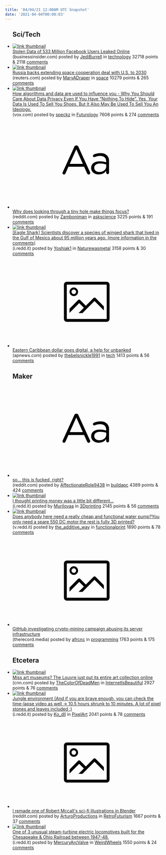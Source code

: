 ```yaml
---
title: '04/04/21 12:00AM UTC Snapshot'
date: '2021-04-04T00:00:03'
---
```

<ul>
<h2>Sci/Tech</h2>

<li><a href='https://www.businessinsider.com/stolen-data-of-533-million-facebook-users-leaked-online-2021-4'><img src='https://b.thumbs.redditmedia.com/whchMkqLClUox7FMT_vQe-q81JQ0vkPWspjzjuxPWSM.jpg' alt='link thumbnail'></a><div><div class='linkTitle'><a href='https://www.businessinsider.com/stolen-data-of-533-million-facebook-users-leaked-online-2021-4'>Stolen Data of 533 Million Facebook Users Leaked Online</a></div>(businessinsider.com) posted by <a href='https://www.reddit.com/user/JediBurrell'>JediBurrell</a> in <a href='https://www.reddit.com/r/technology'>technology</a> 32718 points & 2118 <a href='https://www.reddit.com/r/technology/comments/mj9yxz/stolen_data_of_533_million_facebook_users_leaked/'>comments</a></div></li>

<li><a href='https://www.reuters.com/article/us-russia-usa-space-idUSKBN2BQ087'><img src='https://b.thumbs.redditmedia.com/jVakJMnKfZFHgs3q-DyyWBN9Vcr949YIdQeNVBmFO0Q.jpg' alt='link thumbnail'></a><div><div class='linkTitle'><a href='https://www.reuters.com/article/us-russia-usa-space-idUSKBN2BQ087'>Russia backs extending space cooperation deal with U.S. to 2030</a></div>(reuters.com) posted by <a href='https://www.reddit.com/user/MaryADraper'>MaryADraper</a> in <a href='https://www.reddit.com/r/space'>space</a> 10279 points & 265 <a href='https://www.reddit.com/r/space/comments/mj6nmi/russia_backs_extending_space_cooperation_deal/'>comments</a></div></li>

<li><a href='https://www.vox.com/recode/22250897/facebook-data-privacy-collection-algorithms-extremism'><img src='https://b.thumbs.redditmedia.com/Oj-LejXqxg8Qqo-DOnCIFgvQbuGFCFz-3CXMBKgQoiE.jpg' alt='link thumbnail'></a><div><div class='linkTitle'><a href='https://www.vox.com/recode/22250897/facebook-data-privacy-collection-algorithms-extremism'>How algorithms and data are used to influence you - Why You Should Care About Data Privacy Even If You Have “Nothing To Hide”. Yes, Your Data Is Used To Sell You Shoes. But It Also May Be Used To Sell You An Ideology.</a></div>(vox.com) posted by <a href='https://www.reddit.com/user/speckz'>speckz</a> in <a href='https://www.reddit.com/r/Futurology'>Futurology</a> 7608 points & 274 <a href='https://www.reddit.com/r/Futurology/comments/mjb82h/how_algorithms_and_data_are_used_to_influence_you/'>comments</a></div></li>

<li><a href='https://www.reddit.com/r/askscience/comments/mj2eo5/why_does_looking_through_a_tiny_hole_make_things/'><svg version='1.1' viewBox='-34 -12 104 64' preserveAspectRatio='xMidYMid slice' xmlns='http://www.w3.org/2000/svg' xmlns:xlink='http://www.w3.org/1999/xlink'>
    <title>text link thumbnail</title>
    <path d='M12.19,8.84a1.45,1.45,0,0,0-1.4-1h-.12a1.46,1.46,0,0,0-1.42,1L1.14,26.56a1.29,1.29,0,0,0-.14.59,1,1,0,0,0,1,1,1.12,1.12,0,0,0,1.08-.77l2.08-4.65h11l2.08,4.59a1.24,1.24,0,0,0,1.12.83,1.08,1.08,0,0,0,1.08-1.08,1.64,1.64,0,0,0-.14-.57ZM6.08,20.71l4.59-10.22,4.6,10.22Z'>
    </path>
    <path d='M32.24,14.78A6.35,6.35,0,0,0,27.6,13.2a11.36,11.36,0,0,0-4.7,1,1,1,0,0,0-.58.89,1,1,0,0,0,.94.92,1.23,1.23,0,0,0,.39-.08,8.87,8.87,0,0,1,3.72-.81c2.7,0,4.28,1.33,4.28,3.92v.5a15.29,15.29,0,0,0-4.42-.61c-3.64,0-6.14,1.61-6.14,4.64v.05c0,2.95,2.7,4.48,5.37,4.48a6.29,6.29,0,0,0,5.19-2.48V26.9a1,1,0,0,0,1,1,1,1,0,0,0,1-1.06V19A5.71,5.71,0,0,0,32.24,14.78Zm-.56,7.7c0,2.28-2.17,3.89-4.81,3.89-1.94,0-3.61-1.06-3.61-2.86v-.06c0-1.8,1.5-3,4.2-3a15.2,15.2,0,0,1,4.22.61Z'>
    </path>
    </svg></a><div><div class='linkTitle'><a href='https://www.reddit.com/r/askscience/comments/mj2eo5/why_does_looking_through_a_tiny_hole_make_things/'>Why does looking through a tiny hole make things focus?</a></div>(reddit.com) posted by <a href='https://www.reddit.com/user/Zamboniman'>Zamboniman</a> in <a href='https://www.reddit.com/r/askscience'>askscience</a> 3225 points & 191 <a href='https://www.reddit.com/r/askscience/comments/mj2eo5/why_does_looking_through_a_tiny_hole_make_things/'>comments</a></div></li>

<li><a href='https://i.redd.it/bgu0e7s6bxq61.jpg'><img src='https://b.thumbs.redditmedia.com/5BhCf5VS7KcFFCyv1drXCit7-wNmBpOXJdI6dzDMhbY.jpg' alt='link thumbnail'></a><div><div class='linkTitle'><a href='https://i.redd.it/bgu0e7s6bxq61.jpg'>[Eagle Shark] Scientists discover a species of winged shark that lived in the Gulf of Mexico about 95 million years ago. (more information in the comments)</a></div>(i.redd.it) posted by <a href='https://www.reddit.com/user/Yoshiak1'>Yoshiak1</a> in <a href='https://www.reddit.com/r/Naturewasmetal'>Naturewasmetal</a> 3158 points & 30 <a href='https://www.reddit.com/r/Naturewasmetal/comments/mj4vf5/eagle_shark_scientists_discover_a_species_of/'>comments</a></div></li>

<li><a href='https://apnews.com/article/technology-antigua-and-barbuda-st-kitts-and-nevis-blockchain-caribbean-5e06534b1d67c5039667ebc5ac518c89'><svg version='1.1' viewBox='-34 -14 104 64' preserveAspectRatio='xMidYMid meet' xmlns='http://www.w3.org/2000/svg' xmlns:xlink='http://www.w3.org/1999/xlink'>
    <title>link thumbnail</title>
    <path d='M32,4H4A2,2,0,0,0,2,6V30a2,2,0,0,0,2,2H32a2,2,0,0,0,2-2V6A2,2,0,0,0,32,4ZM4,30V6H32V30Z'></path>
    <path d='M8.92,14a3,3,0,1,0-3-3A3,3,0,0,0,8.92,14Zm0-4.6A1.6,1.6,0,1,1,7.33,11,1.6,1.6,0,0,1,8.92,9.41Z'></path>
    <path d='M22.78,15.37l-5.4,5.4-4-4a1,1,0,0,0-1.41,0L5.92,22.9v2.83l6.79-6.79L16,22.18l-3.75,3.75H15l8.45-8.45L30,24V21.18l-5.81-5.81A1,1,0,0,0,22.78,15.37Z'></path>
    </svg></a><div><div class='linkTitle'><a href='https://apnews.com/article/technology-antigua-and-barbuda-st-kitts-and-nevis-blockchain-caribbean-5e06534b1d67c5039667ebc5ac518c89'>Eastern Caribbean dollar goes digital, a help for unbanked</a></div>(apnews.com) posted by <a href='https://www.reddit.com/user/thebelsnickle1991'>thebelsnickle1991</a> in <a href='https://www.reddit.com/r/tech'>tech</a> 1413 points & 56 <a href='https://www.reddit.com/r/tech/comments/mj6asy/eastern_caribbean_dollar_goes_digital_a_help_for/'>comments</a></div></li>

<h2>Maker</h2>

<li><a href='https://www.reddit.com/r/buildapc/comments/mj60s6/so_this_is_fucked_right/'><svg version='1.1' viewBox='-34 -12 104 64' preserveAspectRatio='xMidYMid slice' xmlns='http://www.w3.org/2000/svg' xmlns:xlink='http://www.w3.org/1999/xlink'>
    <title>text link thumbnail</title>
    <path d='M12.19,8.84a1.45,1.45,0,0,0-1.4-1h-.12a1.46,1.46,0,0,0-1.42,1L1.14,26.56a1.29,1.29,0,0,0-.14.59,1,1,0,0,0,1,1,1.12,1.12,0,0,0,1.08-.77l2.08-4.65h11l2.08,4.59a1.24,1.24,0,0,0,1.12.83,1.08,1.08,0,0,0,1.08-1.08,1.64,1.64,0,0,0-.14-.57ZM6.08,20.71l4.59-10.22,4.6,10.22Z'>
    </path>
    <path d='M32.24,14.78A6.35,6.35,0,0,0,27.6,13.2a11.36,11.36,0,0,0-4.7,1,1,1,0,0,0-.58.89,1,1,0,0,0,.94.92,1.23,1.23,0,0,0,.39-.08,8.87,8.87,0,0,1,3.72-.81c2.7,0,4.28,1.33,4.28,3.92v.5a15.29,15.29,0,0,0-4.42-.61c-3.64,0-6.14,1.61-6.14,4.64v.05c0,2.95,2.7,4.48,5.37,4.48a6.29,6.29,0,0,0,5.19-2.48V26.9a1,1,0,0,0,1,1,1,1,0,0,0,1-1.06V19A5.71,5.71,0,0,0,32.24,14.78Zm-.56,7.7c0,2.28-2.17,3.89-4.81,3.89-1.94,0-3.61-1.06-3.61-2.86v-.06c0-1.8,1.5-3,4.2-3a15.2,15.2,0,0,1,4.22.61Z'>
    </path>
    </svg></a><div><div class='linkTitle'><a href='https://www.reddit.com/r/buildapc/comments/mj60s6/so_this_is_fucked_right/'>so... this is fucked, right?</a></div>(reddit.com) posted by <a href='https://www.reddit.com/user/AffectionateRole9438'>AffectionateRole9438</a> in <a href='https://www.reddit.com/r/buildapc'>buildapc</a> 4389 points & 424 <a href='https://www.reddit.com/r/buildapc/comments/mj60s6/so_this_is_fucked_right/'>comments</a></div></li>

<li><a href='https://i.redd.it/ec3t29rsdyq61.jpg'><img src='https://b.thumbs.redditmedia.com/nWfKNCddJhMhv5b9OF6UW0V0esB4S0OsUJVojGMNA5M.jpg' alt='link thumbnail'></a><div><div class='linkTitle'><a href='https://i.redd.it/ec3t29rsdyq61.jpg'>I thought printing money was a little bit different...</a></div>(i.redd.it) posted by <a href='https://www.reddit.com/user/Murilovaa'>Murilovaa</a> in <a href='https://www.reddit.com/r/3Dprinting'>3Dprinting</a> 2145 points & 56 <a href='https://www.reddit.com/r/3Dprinting/comments/mj7o3g/i_thought_printing_money_was_a_little_bit/'>comments</a></div></li>

<li><a href='https://v.redd.it/glu8vpvp0yq61'><img src='https://b.thumbs.redditmedia.com/mhzCq2U3p4WQReC1I92biLffZCDzu2k_qWHpGVdklFs.jpg' alt='link thumbnail'></a><div><div class='linkTitle'><a href='https://v.redd.it/glu8vpvp0yq61'>Does anybody here need a really cheap and functional water pump?You only need a spare 550 DC motor,the rest is fully 3D printed?</a></div>(v.redd.it) posted by <a href='https://www.reddit.com/user/the_additive_way'>the_additive_way</a> in <a href='https://www.reddit.com/r/functionalprint'>functionalprint</a> 1890 points & 78 <a href='https://www.reddit.com/r/functionalprint/comments/mj6p6u/does_anybody_here_need_a_really_cheap_and/'>comments</a></div></li>

<li><a href='https://therecord.media/github-investigating-crypto-mining-campaign-abusing-its-server-infrastructure/'><svg version='1.1' viewBox='-34 -14 104 64' preserveAspectRatio='xMidYMid meet' xmlns='http://www.w3.org/2000/svg' xmlns:xlink='http://www.w3.org/1999/xlink'>
    <title>link thumbnail</title>
    <path d='M32,4H4A2,2,0,0,0,2,6V30a2,2,0,0,0,2,2H32a2,2,0,0,0,2-2V6A2,2,0,0,0,32,4ZM4,30V6H32V30Z'></path>
    <path d='M8.92,14a3,3,0,1,0-3-3A3,3,0,0,0,8.92,14Zm0-4.6A1.6,1.6,0,1,1,7.33,11,1.6,1.6,0,0,1,8.92,9.41Z'></path>
    <path d='M22.78,15.37l-5.4,5.4-4-4a1,1,0,0,0-1.41,0L5.92,22.9v2.83l6.79-6.79L16,22.18l-3.75,3.75H15l8.45-8.45L30,24V21.18l-5.81-5.81A1,1,0,0,0,22.78,15.37Z'></path>
    </svg></a><div><div class='linkTitle'><a href='https://therecord.media/github-investigating-crypto-mining-campaign-abusing-its-server-infrastructure/'>GitHub investigating crypto-mining campaign abusing its server infrastructure</a></div>(therecord.media) posted by <a href='https://www.reddit.com/user/afrcnc'>afrcnc</a> in <a href='https://www.reddit.com/r/programming'>programming</a> 1763 points & 175 <a href='https://www.reddit.com/r/programming/comments/mj572c/github_investigating_cryptomining_campaign/'>comments</a></div></li>

<h2>Etcetera</h2>

<li><a href='https://www.cnn.com/style/article/louvre-art-collection-free-museum-trnd/index.html'><img src='https://b.thumbs.redditmedia.com/72DyhDyaoFIEturOc69VRG6pSJWnLjVKSGb7pfK4Ogw.jpg' alt='link thumbnail'></a><div><div class='linkTitle'><a href='https://www.cnn.com/style/article/louvre-art-collection-free-museum-trnd/index.html'>Miss art museums? The Louvre just put its entire art collection online</a></div>(cnn.com) posted by <a href='https://www.reddit.com/user/TheColorOfDeadMen'>TheColorOfDeadMen</a> in <a href='https://www.reddit.com/r/InternetIsBeautiful'>InternetIsBeautiful</a> 2927 points & 76 <a href='https://www.reddit.com/r/InternetIsBeautiful/comments/mjateo/miss_art_museums_the_louvre_just_put_its_entire/'>comments</a></div></li>

<li><a href='https://i.redd.it/5d9sdd5d0wq61.png'><img src='https://b.thumbs.redditmedia.com/8LCIGnnXyEHTSas3G7GFxJfEsrSRKubom_DlI79-YNE.jpg' alt='link thumbnail'></a><div><div class='linkTitle'><a href='https://i.redd.it/5d9sdd5d0wq61.png'>Jungle environment (And if you are brave enough, you can check the time-lapse video as well -&gt; 10.5 hours shrunk to 10 minutes. A lot of pixel stones and leaves included :)</a></div>(i.redd.it) posted by <a href='https://www.reddit.com/user/Ko_dll'>Ko_dll</a> in <a href='https://www.reddit.com/r/PixelArt'>PixelArt</a> 2041 points & 78 <a href='https://www.reddit.com/r/PixelArt/comments/mj1wwc/jungle_environment_and_if_you_are_brave_enough/'>comments</a></div></li>

<li><a href='https://www.reddit.com/gallery/mj82rv'><svg version='1.1' viewBox='-34 -14 104 64' preserveAspectRatio='xMidYMid meet' xmlns='http://www.w3.org/2000/svg' xmlns:xlink='http://www.w3.org/1999/xlink'>
    <title>link thumbnail</title>
    <path d='M32,4H4A2,2,0,0,0,2,6V30a2,2,0,0,0,2,2H32a2,2,0,0,0,2-2V6A2,2,0,0,0,32,4ZM4,30V6H32V30Z'></path>
    <path d='M8.92,14a3,3,0,1,0-3-3A3,3,0,0,0,8.92,14Zm0-4.6A1.6,1.6,0,1,1,7.33,11,1.6,1.6,0,0,1,8.92,9.41Z'></path>
    <path d='M22.78,15.37l-5.4,5.4-4-4a1,1,0,0,0-1.41,0L5.92,22.9v2.83l6.79-6.79L16,22.18l-3.75,3.75H15l8.45-8.45L30,24V21.18l-5.81-5.81A1,1,0,0,0,22.78,15.37Z'></path>
    </svg></a><div><div class='linkTitle'><a href='https://www.reddit.com/gallery/mj82rv'>I remade one of Robert Mccall's sci-fi illustrations in Blender</a></div>(reddit.com) posted by <a href='https://www.reddit.com/user/ArturoProductions'>ArturoProductions</a> in <a href='https://www.reddit.com/r/RetroFuturism'>RetroFuturism</a> 1667 points & 37 <a href='https://www.reddit.com/r/RetroFuturism/comments/mj82rv/i_remade_one_of_robert_mccalls_scifi/'>comments</a></div></li>

<li><a href='https://i.redd.it/iil4zr74vvq61.jpg'><img src='https://b.thumbs.redditmedia.com/wtohC1zLmiHWEwRcBVEvoDpEZF7pnmmWsy2hspmiWkM.jpg' alt='link thumbnail'></a><div><div class='linkTitle'><a href='https://i.redd.it/iil4zr74vvq61.jpg'>One of 3 unusual steam-turbine electric locomotives built for the Chesapeake &amp; Ohio Railroad between 1947-48.</a></div>(i.redd.it) posted by <a href='https://www.reddit.com/user/MercuryArcValve'>MercuryArcValve</a> in <a href='https://www.reddit.com/r/WeirdWheels'>WeirdWheels</a> 1550 points & 24 <a href='https://www.reddit.com/r/WeirdWheels/comments/mj118g/one_of_3_unusual_steamturbine_electric/'>comments</a></div></li>

</ul>
